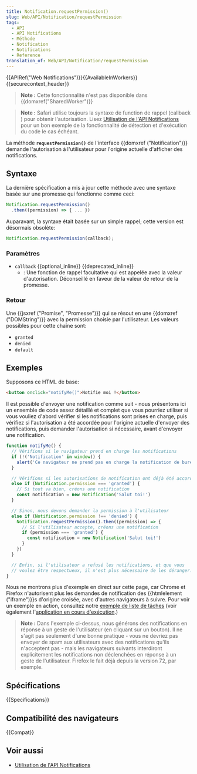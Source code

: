 ```yaml
---
title: Notification.requestPermission()
slug: Web/API/Notification/requestPermission
tags:
  - API
  - API Notifications
  - Méthode
  - Notification
  - Notifications
  - Reference
translation_of: Web/API/Notification/requestPermission
---
```


{{APIRef("Web Notifications")}}{{AvailableInWorkers}}{{securecontext_header}}

> **Note :** Cette fonctionnalité n'est pas disponible dans {{domxref("SharedWorker")}}

> **Note :** Safari utilise toujours la syntaxe de function de rappel (callback ) pour obtenir l'autorisation. Lisez [Utilisation de l'API Notifications](/fr/docs/Web/API/Notifications_API/Using_the_Notifications_API) pour un bon exemple de la fonctionnalité de détection et d'exécution du code le cas échéant.

La méthode **`requestPermission()`** de l'interface {{domxref ("Notification")}} demande l'autorisation à l'utilisateur pour l'origine actuelle d'afficher des notifications.

## Syntaxe

La dernière spécification a mis à jour cette méthode avec une syntaxe basée sur une promesse qui fonctionne comme ceci:

```js
Notification.requestPermission()
  .then((permission) => { ... })
```

Auparavant, la syntaxe était basée sur un simple rappel; cette version est désormais obsolète:

```js
Notification.requestPermission(callback);
```

### Paramètres

- `callback` {{optional_inline}} {{deprecated_inline}}
  - : Une fonction de rappel facultative qui est appelée avec la valeur d'autorisation. Déconseillé en faveur de la valeur de retour de la promesse.

### Retour

Une {{jsxref ("Promise", "Promesse")}} qui se résout en une {{domxref ("DOMString")}} avec la permission choisie par l'utilisateur. Les valeurs possibles pour cette chaîne sont:

- `granted`
- `denied`
- `default`

## Exemples

Supposons ce HTML de base:

```html
<button onclick="notifyMe()">Notifie moi !</button>
```

Il est possible d'envoyer une notification comme suit - nous présentons ici un ensemble de code assez détaillé et complet que vous pourriez utiliser si vous vouliez d'abord vérifier si les notifications sont prises en charge, puis vérifiez si l'autorisation a été accordée pour l'origine actuelle d'envoyer des notifications, puis demander l'autorisation si nécessaire, avant d'envoyer une notification.

```js
function notifyMe() {
  // Vérifions si le navigateur prend en charge les notifications
  if (!('Notification' in window)) {
    alert('Ce navigateur ne prend pas en charge la notification de bureau')
  }

  // Vérifions si les autorisations de notification ont déjà été accordées
  else if (Notification.permission === 'granted') {
    // Si tout va bien, créons une notification
    const notification = new Notification('Salut toi!')
  }

  // Sinon, nous devons demander la permission à l'utilisateur
  else if (Notification.permission !== 'denied') {
    Notification.requestPermission().then((permission) => {
      // Si l'utilisateur accepte, créons une notification
      if (permission === 'granted') {
        const notification = new Notification('Salut toi!')
      }
    })
  }

  // Enfin, si l'utilisateur a refusé les notifications, et que vous
  // voulez être respectueux, il n'est plus nécessaire de les déranger.
}
```

Nous ne montrons plus d'exemple en direct sur cette page, car Chrome et Firefox n'autorisent plus les demandes de notification des {{htmlelement ("iframe")}}s d'origine croisée, avec d'autres navigateurs à suivre. Pour voir un exemple en action, consultez notre [exemple de liste de tâches](https://github.com/mdn/dom-examples/tree/main/to-do-notifications) (voir également l'[application en cours d'exécution](https://mdn.github.io/to-do-notifications/).)

> **Note :** Dans l'exemple ci-dessus, nous générons des notifications en réponse à un geste de l'utilisateur (en cliquant sur un bouton). Il ne s'agit pas seulement d'une bonne pratique - vous ne devriez pas envoyer de spam aux utilisateurs avec des notifications qu'ils n'acceptent pas - mais les navigateurs suivants interdiront explicitement les notifications non déclenchées en réponse à un geste de l'utilisateur. Firefox le fait déjà depuis la version 72, par exemple.

## Spécifications

{{Specifications}}

## Compatibilité des navigateurs

{{Compat}}

## Voir aussi

- [Utilisation de l'API Notifications](/fr/docs/Web/API/Notifications_API/Using_the_Notifications_API)
